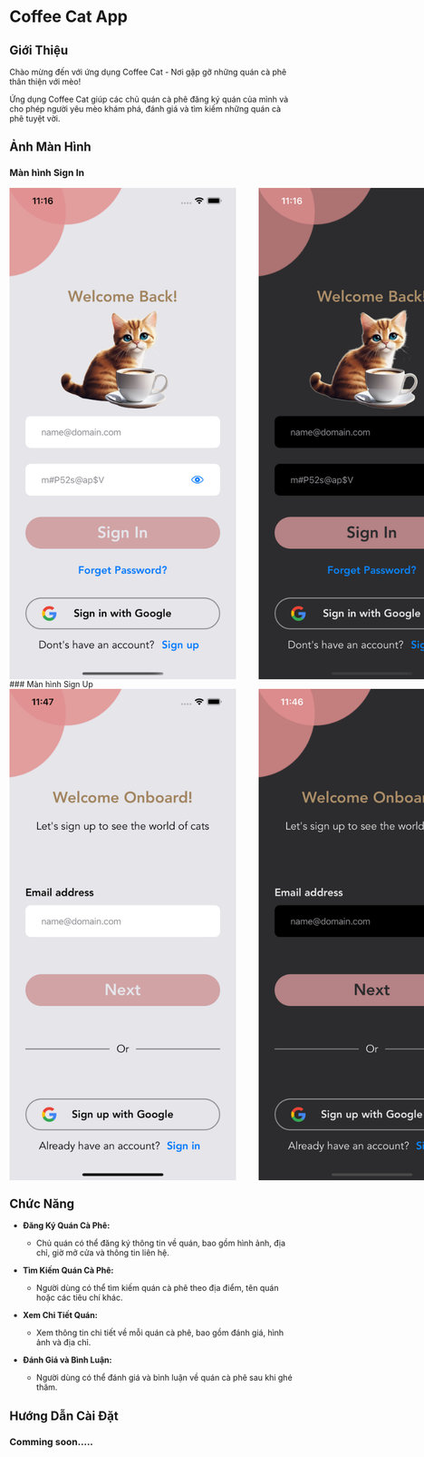 # Coffee Cat App

## Giới Thiệu

Chào mừng đến với ứng dụng Coffee Cat - Nơi gặp gỡ những quán cà phê thân thiện với mèo!

Ứng dụng Coffee Cat giúp các chủ quán cà phê đăng ký quán của mình và cho phép người yêu mèo khám phá, đánh giá và tìm kiếm những quán cà phê tuyệt vời.

## Ảnh Màn Hình

### Màn hình Sign In

<div style="display: flex; justify-content: space-between;">

<img src="https://github.com/tinit4ever/coffee-cat/blob/screen-shots/screen-shots/light-signin-screen.png" width="400" style="margin-right: 40px;">

<img src="https://github.com/tinit4ever/coffee-cat/blob/screen-shots/screen-shots/dark-signin-screen.png" width="400">

</div>
### Màn hình Sign Up
<div style="display: flex; justify-content: space-between;">

<img src="https://github.com/tinit4ever/coffee-cat/blob/screen-shots/screen-shots/light-signup-screen.png" width="400" style="margin-right: 40px;">

<img src="https://github.com/tinit4ever/coffee-cat/blob/screen-shots/screen-shots/dark-signup-screen.png" width="400">

</div>

## Chức Năng

- **Đăng Ký Quán Cà Phê:**
  - Chủ quán có thể đăng ký thông tin về quán, bao gồm hình ảnh, địa chỉ, giờ mở cửa và thông tin liên hệ.
  
- **Tìm Kiếm Quán Cà Phê:**
  - Người dùng có thể tìm kiếm quán cà phê theo địa điểm, tên quán hoặc các tiêu chí khác.

- **Xem Chi Tiết Quán:**
  - Xem thông tin chi tiết về mỗi quán cà phê, bao gồm đánh giá, hình ảnh và địa chỉ.

- **Đánh Giá và Bình Luận:**
  - Người dùng có thể đánh giá và bình luận về quán cà phê sau khi ghé thăm.

## Hướng Dẫn Cài Đặt

###     Comming soon.....
